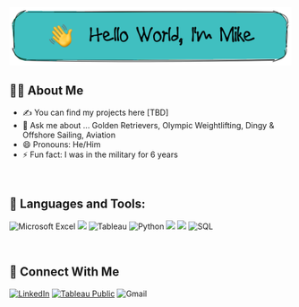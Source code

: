 ![160744959694494596](https://github.com/mikecurran09/mikecurran09/blob/main/101521273-94ed0f00-39c0-11eb-9721-1fb49097a171%20(1).png)

## 🙋‍♂️ About Me
- ✍ You can find my projects here [TBD]
- 💬 Ask me about ... Golden Retrievers, Olympic Weightlifting, Dingy & Offshore Sailing, Aviation
- 😄 Pronouns: He/Him
- ⚡ Fun fact: I was in the military for 6 years

<br>

## 🤖 Languages and Tools:
![Microsoft Excel](https://img.shields.io/badge/Microsoft_Excel-217346?style=for-the-badge&logo=microsoft-excel&logoColor=white) 
<img src="https://img.shields.io/badge/postgres-%23316192.svg?style=for-the-badge&logo=postgresql&logoColor=white">
![Tableau](https://img.shields.io/badge/Tableau-E97627?style=for-the-badge&logo=Tableau&logoColor=white) 
![Python](https://img.shields.io/badge/python-3670A0?style=for-the-badge&logo=python&logoColor=ffdd54)
<img src="https://img.shields.io/badge/pandas-%23150458.svg?style=for-the-badge&logo=pandas&logoColor=white">
<img src="https://img.shields.io/badge/numpy-%23013243.svg?style=for-the-badge&logo=numpy&logoColor=white">
![SQL](https://img.shields.io/badge/SQL-217346?style=for-the-badge&logo=microsoft-sql&logoColor=white) 

<br>

## 🤝 Connect With Me
[![LinkedIn](https://img.shields.io/badge/linkedin-%230077B5.svg?style=for-the-badge&logo=linkedin&logoColor=white)](https://www.linkedin.com/in/miketcurran/)
[![Tableau Public](https://img.shields.io/badge/Tableau_Public-%232C2D72.svg?style=for-the-badge&logo=Tableau&&logoColor=white)](https://public.tableau.com/app/profile/michael.c.4963) 
![Gmail](https://img.shields.io/badge/mikecurran09@gmail.com-D14836?style=for-the-badge&logo=gmail&logoColor=white)
